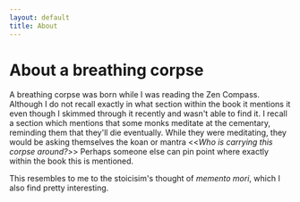 ```yaml
---
layout: default
title: About
---
```

# About a breathing corpse 

A breathing corpse was born while I was reading the Zen Compass.
Although I do not recall exactly in what section within the book it 
mentions it even though I skimmed through it recently and wasn't
able to find it. I recall a section which mentions that some
monks meditate at the cementary, reminding them that they'll
die eventually. While they were meditating, they would be
asking themselves the koan or mantra <<*Who is carrying this
corpse around?*>> Perhaps someone else can pin point where exactly
within the book this is mentioned.

This resembles to me to the stoicisim's thought of *memento mori*,
which I also find pretty interesting.
